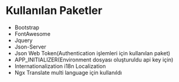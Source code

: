 # Kullanılan Paketler
- Bootstrap
- FontAwesome
- Jquery
- Json-Server
- Json Web Token(Authentication işlemleri için kullanılan paket)
- APP_INITIALIZER(Environment dosyası oluşturuldu api key için)
- Internationalization i18n Localization
- Ngx Translate multi language için kullanıldı